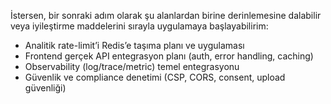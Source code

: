 İstersen, bir sonraki adım olarak şu alanlardan birine derinlemesine dalabilir veya iyileştirme maddelerini sırayla uygulamaya başlayabilirim:

- Analitik rate-limit’i Redis’e taşıma planı ve uygulaması
- Frontend gerçek API entegrasyon planı (auth, error handling, caching)
- Observability (log/trace/metric) temel entegrasyonu
- Güvenlik ve compliance denetimi (CSP, CORS, consent, upload güvenliği)